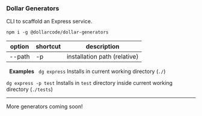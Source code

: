 ### Dollar Generators

CLI to scaffold an Express service.

`npm i -g @dollarcode/dollar-generators`

option | shortcut | description
---|--- | ---
--path | -p | installation path (relative)

&nbsp;
__Examples__
&nbsp;
`dg express`
Installs in current working directory (`./`)

`dg express -p test`
Installs in `test` directory inside current working directory (`./tests`)

---
More generators coming soon!
